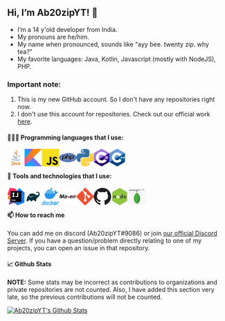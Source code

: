 ## Hi, I’m Ab20zipYT! 👋
- I’m a 14 y'old developer from India.
- My pronouns are he/him.
- My name when pronounced, sounds like "ayy bee. twenty zip. why tea?"
- My favorite languages: Java, Kotlin, Javascript (mostly with NodeJS), PHP.

### Important note:
1. This is my new GitHub account. So I don't have any repositories right now.
2. I don't use this account for repositories. Check out our official work [here](https://github.com/aaravslab).

#### 👩🏾‍💻 Programming languages that I use:

[<img align="left" alt="Java" width="40px" src="assets/lang/java.png">](https://java.com/)
[<img align="left" alt="Kotlin" width="40px" src="assets/lang/kotlin.png">](https://kotlinlang.org/)
[<img align="left" alt="Javascript" width="40px" src="assets/lang/js.png">](https://en.wikipedia.org/wiki/JavaScript)
[<img align="left" alt="PHP" width="40px" src="assets/lang/php.png">](https://www.php.net/)
[<img align="left" alt="Python" width="40px" src="assets/lang/python.png">](https://www.python.org/)
[<img align="left" alt="C Sharp/C#" width="36px" height="40px" src="assets/lang/csharp.png">](https://en.wikipedia.org/wiki/C_Sharp_(programming_language))
[<img align="left" alt="C++" width="36px" height="40px" src="assets/lang/c++.png">](https://en.wikipedia.org/wiki/C%2B%2B)

<br/>
<br/>

#### 🌠 Tools and technologies that I use:

[<img align="left" alt="IntelliJ IDEA" width="40px" src="assets/tools/intellij.png">](https://www.jetbrains.com/idea/)
[<img align="left" alt="Gradle" width="40px" src="assets/tools/gradle.png">](https://gradle.org/)
[<img align="left" alt="Docker" width="40px" src="assets/tools/docker.png">](https://www.docker.com/)
[<img align="left" alt="Maven" width="40px" src="assets/tools/maven.png">](https://maven.apache.org/)
[<img align="left" alt="Git" width="40px" src="assets/tools/git.png">](https://git-scm.com/)
[<img align="left" alt="Github" width="40px" src="assets/tools/github.png">](https://github.com/)
[<img align="left" alt="NodeJS" width="40px" src="assets/tools/nodejs.png">](https://nodejs.org/en/)
[<img align="left" alt="MongoDB" width="40px" src="assets/tools/mongodb.png">](https://www.mongodb.com/)

<br/>
<br/>

#### 📫 How to reach me
You can add me on discord (Ab20zipYT#9086) or join [our official Discord Server](https://discord.gg/jsSGFeR).
If you have a question/problem directly relating to one of my projects, you can open an issue in that repository.

#### 📈 Github Stats

**NOTE:** Some stats may be incorrect as contributions to organizations
and private repositories are not counted. Also, I have added this section
very late, so the previous contributions will not be counted.

[![Ab20zipYT's Github Stats](https://github-readme-stats.vercel.app/api?username=Ab20zipYT&count_private=true&show_icons=true&custom_title=Ab20zipYT's%20GitHub%20Stats&include_all_commits=true)](https://github.com/Ab20zipYT/ab20zipyt)
